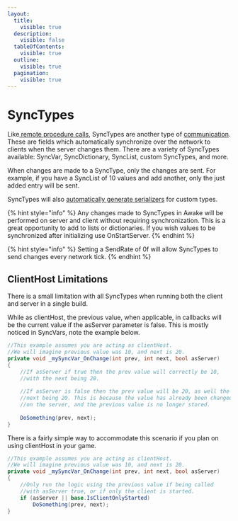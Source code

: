 ```yaml
---
layout:
  title:
    visible: true
  description:
    visible: false
  tableOfContents:
    visible: true
  outline:
    visible: true
  pagination:
    visible: true
---
```


# SyncTypes

Like[ remote procedure calls](../remote-procedure-calls.md), SyncTypes are another type of [communication](../../../high-level-overview/terminology/communicating.md). These are fields which automatically synchronize over the network to clients when the server changes them. There are a variety of SyncTypes available: SyncVar, SyncDictionary, SyncList, custom SyncTypes, and more.

When changes are made to a SyncType, only the changes are sent. For example, if you have a SyncList of 10 values and add another, only the just added entry will be sent.

SyncTypes will also [automatically generate serializers](../../data-serialization/) for custom types.

{% hint style="info" %}
Any changes made to SyncTypes in Awake will be performed on server and client without requiring synchronization. This is a great opportunity to add to lists or dictionaries. If you wish values to be synchronized after initializing use OnStartServer.
{% endhint %}

{% hint style="info" %}
Setting a SendRate of 0f will allow SyncTypes to send changes every network tick.
{% endhint %}

## ClientHost Limitations

There is a small limitation with all SyncTypes when running both the client and server in a single build.

While as clientHost, the previous value, when applicable, in callbacks will be the current value if the asServer parameter is false. This is mostly noticed in SyncVars, note the example below.

```csharp
//This example assumes you are acting as clientHost.
//We will imagine previous value was 10, and next is 20.
private void _mySyncVar_OnChange(int prev, int next, bool asServer)
{
    //If asServer if true then the prev value will correctly be 10,
    //with the next being 20.
    
    //If asServer is false then the prev value will be 20, as well the
    //next being 20. This is because the value has already been changed
    //on the server, and the previous value is no longer stored.
    
    DoSomething(prev, next);
}
```

There is a fairly simple way to accommodate this scenario if you plan on using clientHost in your game.

```csharp
//This example assumes you are acting as clientHost.
//We will imagine previous value was 10, and next is 20.
private void _mySyncVar_OnChange(int prev, int next, bool asServer)
{
    //Only run the logic using the previous value if being called
    //with asServer true, or if only the client is started.
    if (asServer || base.IsClientOnlyStarted)
        DoSomething(prev, next);
}
```

